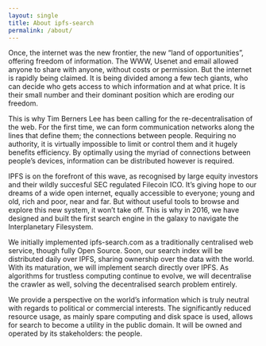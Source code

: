 ```yaml
---
layout: single
title: About ipfs-search
permalink: /about/
---
```


Once, the internet was the new frontier, the new “land of opportunities”, offering freedom of information. The WWW, Usenet and email allowed anyone to share with anyone, without costs or permission. But the internet is rapidly being claimed. It is being divided among a few tech giants, who can decide who gets access to which information and at what price. It is their small number and their dominant position which are eroding our freedom.

This is why Tim Berners Lee has been calling for the re-decentralisation of the web. For the first time, we can form communication networks along the lines that define them; the connections between people. Requiring no authority, it is virtually impossible to limit or control them and it hugely benefits efficiency. By optimally using the myriad of connections between people’s devices, information can be distributed however is required.

IPFS is on the forefront of this wave, as recognised by large equity investors and their wildly succesful SEC regulated Filecoin ICO. It’s giving hope to our dreams of a wide open internet, equally accessible to everyone; young and old, rich and poor, near and far. But without useful tools to browse and explore this new system, it won’t take off. This is why in 2016, we have designed and built the first search engine in the galaxy to navigate the Interplanetary Filesystem.

We initially implemented ipfs-search.com as a traditionally centralised web service, though fully Open Source. Soon, our search index will be distributed daily over IPFS, sharing ownership over the data with the world. With its maturation, we will implement search directly over IPFS. As algorithms for trustless computing continue to evolve, we will decentralise the crawler as well, solving the decentralised search problem entirely.

We provide a perspective on the world’s information which is truly neutral with regards to political or commercial interests. The significantly reduced resource usage, as mainly spare computing and disk space is used, allows for search to become a utility in the public domain. It will be owned and operated by its stakeholders: the people.


